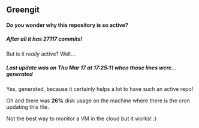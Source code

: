 ## Greengit

#### Do you wonder why this repository is so active?

##### After all it has 27117 commits!

But is it *really* active? Well...

##### Last update was on Thu Mar 17 at 17:25:11 when those lines were... generated

Yes, generated, because it certainly helps a lot to have such an active repo!

Oh and there was **26%** disk usage on the machine
where there is the cron updating this file.

Not the best way to monitor a VM in the cloud but it works! :)
